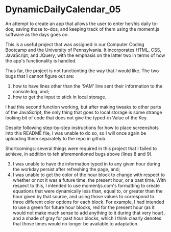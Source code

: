 # DynamicDailyCalendar_05
An attempt to create an app that allows the user to enter her/his daily to-dos, saving those to-dos, and keeping track of them using the moment.js software as the days goes  on. 

This is a useful project that was assigned in our Computer Coding Bootcamp and the University of Pennsylvania. It incorporates HTML, CSS, JavaScript, and JQuery, with the emphasis on the latter two in terms of how the app's functionality is handled. 

Thus far, the project is not functionting the way that I would like. The two bugs that I cannot figure out are: 

1. how to have lines other than the '9AM' line sent their information to the console.log, and;
2. how to get the input to stick in local storage. 

I had this second function working, but after making tweaks to other parts of the JavaScript, the only thing that goes to local storage is some strange looking bit of code that does not give the typed-in Value of the Key. 

Despite following step-by-step instructions for how to place screenshots into this README file, I was unable to do so, so I will once again be uploading them separately to the repo in github. 

Shortcomings: several things were required in this project that I failed to achieve, in addition to teh aforementioned bugs above (lines 8 and 9). 

3. I was unable to have the information typed in to any given hour during the workday persist after refreshing the page, and; 
4. I was unable to get the color of the hour block to change with respect to whether or not it was a future time, the present hour, or a past time. With respect to this, I intended to use momentjs.com's formatting to create equations that were dynamically less than, equal to, or greater than the hour given by that source, and using those values to correspond to three different color options for each block. For example, I had intended to use a green for future hour blocks, red for the present hour (as it would not make much sense to add anything to it during that very hour), and a shade of gray for past hour blocks, which I think clearly denotes that those times would no longer be available to adaptation. 

